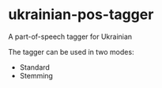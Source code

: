 # ukrainian-pos-tagger
A part-of-speech tagger for Ukrainian

The tagger can be used in two modes:
* Standard
* Stemming
